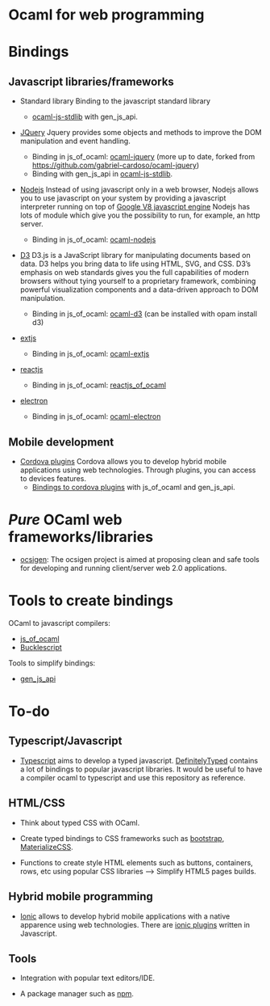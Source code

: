 Ocaml for web programming
=========================

# Bindings

## Javascript libraries/frameworks

- Standard library
	Binding to the javascript standard library
	* [ocaml-js-stdlib](https://github.com/dannywillems/ocaml-js-stdlib) with
	  gen_js_api.

- [JQuery](https://jquery.com/)
	Jquery provides some objects and methods to improve the DOM manipulation and
	event handling.
	* Binding in js_of_ocaml: [ocaml-jquery](https://github.com/kitec/ocaml-jquery) (more
	  up to date, forked from https://github.com/gabriel-cardoso/ocaml-jquery)
	* Binding with gen_js_api in [ocaml-js-stdlib](https://github.com/dannywillems/ocaml-js-stdlib).

- [Nodejs](https://nodejs.org/en)
	Instead of using javascript only in a web browser, Nodejs allows you to use
	javascript on your system by providing a javascript interpreter running on
	top of [Google V8 javascript engine](https://developers.google.com/v8/)
	Nodejs has lots of module which give you the possibility to run, for
	example, an http server.
	* Binding in js_of_ocaml: [ocaml-nodejs](https://github.com/fxfactorial/ocaml-nodejs)

- [D3](https://d3js.org/)
	D3.js is a JavaScript library for manipulating documents based on data. D3
	helps you bring data to life using HTML, SVG, and CSS. D3’s emphasis on web
	standards gives you the full capabilities of modern browsers without tying
	yourself to a proprietary framework, combining powerful visualization
	components and a data-driven approach to DOM manipulation.
	* Binding in js_of_ocaml: [ocaml-d3](https://github.com/seliopou/ocaml-d3) (can be
	  installed with opam install d3)

- [extjs](https://www.sencha.com/products/extjs/#overview)
	* Binding in js_of_ocaml: [ocaml-extjs](https://github.com/astrada/ocaml-extjs)

- [reactjs](https://facebook.github.io/react/)
	* Binding in js_of_ocaml: [reactjs_of_ocaml](https://github.com/AngryLawyer/reactjs_of_ocaml)

- [electron](https://github.com/atom/electron)
	* Binding in js_of_ocaml: [ocaml-electron](https://github.com/fxfactorial/ocaml-electron)

## Mobile development

- [Cordova plugins](https://cordova.apache.org/)
	Cordova allows you to develop hybrid mobile applications using web technologies. Through plugins, you can access to devices features.
	* [Bindings to cordova plugins](https://github.com/dannywillems/ocaml-cordova-plugin-list) with js_of_ocaml and gen_js_api.

# *Pure* OCaml web frameworks/libraries

* [ocsigen](https://ocsigen.org): The ocsigen project is aimed at proposing clean and safe tools for developing and running client/server web 2.0 applications.

# Tools to create bindings

OCaml to javascript compilers:
* [js_of_ocaml](https://ocsigen.org/js_of_ocaml)
* [Bucklescript](https://github.com/bloomberg/bucklescript)

Tools to simplify bindings:
* [gen_js_api](https://github.com/lexifi/gen_js_api)

# To-do

## Typescript/Javascript

* [Typescript](http://www.typescriptlang.org/) aims to develop a typed javascript. [DefinitelyTyped](https://github.com/DefinitelyTyped/DefinitelyTyped) contains a lot of bindings to popular javascript libraries. It would be useful to have a compiler ocaml to typescript and use this repository as reference.

## HTML/CSS

* Think about typed CSS with OCaml.

* Create typed bindings to CSS frameworks such as [bootstrap](http://getbootstrap.com/), [MaterializeCSS](http://materializecss.com/).

* Functions to create style HTML elements such as buttons, containers, rows, etc using popular CSS libraries --> Simplify HTML5 pages builds.

## Hybrid mobile programming

* [Ionic](https://ionic.io/) allows to develop hybrid mobile applications with a native apparence using web technologies. There are [ionic plugins](https://market.ionic.io/plugins) written in Javascript.

## Tools

* Integration with popular text editors/IDE.

* A package manager such as [npm](https://www.npmjs.com/).
